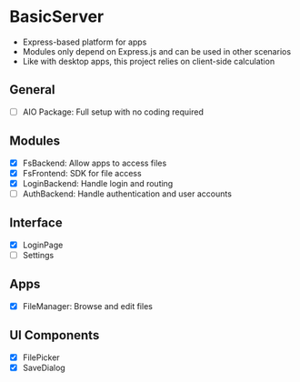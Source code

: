 # BasicServer

- Express-based platform for apps
- Modules only depend on Express.js and can be used in other scenarios
- Like with desktop apps, this project relies on client-side calculation

## General
- [ ] AIO Package: Full setup with no coding required

## Modules
- [x] FsBackend: Allow apps to access files
- [x] FsFrontend: SDK for file access
- [x] LoginBackend: Handle login and routing
- [ ] AuthBackend: Handle authentication and user accounts

## Interface
- [x] LoginPage
- [ ] Settings

## Apps
- [x] FileManager: Browse and edit files

## UI Components
- [x] FilePicker
- [x] SaveDialog
